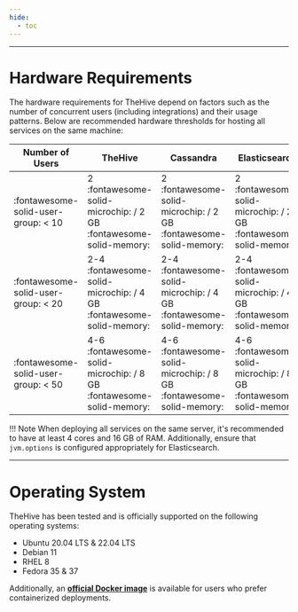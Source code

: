 ```yaml
---
hide:
  - toc
---
```


---

# Hardware Requirements

The hardware requirements for TheHive depend on factors such as the number of concurrent users (including integrations) and their usage patterns. Below are recommended hardware thresholds for hosting all services on the same machine:

| Number of Users  | TheHive               | Cassandra             | Elasticsearch         |
| ---------------- | --------------------- | --------------------- | --------------------- |
| :fontawesome-solid-user-group: < 10 | 2 :fontawesome-solid-microchip: / 2 GB :fontawesome-solid-memory: | 2 :fontawesome-solid-microchip: / 2 GB :fontawesome-solid-memory: | 2 :fontawesome-solid-microchip: / 2 GB :fontawesome-solid-memory: |
| :fontawesome-solid-user-group: < 20 | 2-4 :fontawesome-solid-microchip: / 4 GB :fontawesome-solid-memory: | 2-4 :fontawesome-solid-microchip: / 4 GB :fontawesome-solid-memory: | 2-4 :fontawesome-solid-microchip: / 4 GB :fontawesome-solid-memory: |
| :fontawesome-solid-user-group: < 50 | 4-6 :fontawesome-solid-microchip: / 8 GB :fontawesome-solid-memory: | 4-6 :fontawesome-solid-microchip: / 8 GB :fontawesome-solid-memory: | 4-6 :fontawesome-solid-microchip: / 8 GB :fontawesome-solid-memory: |

!!! Note
    When deploying all services on the same server, it's recommended to have at least 4 cores and 16 GB of RAM. Additionally, ensure that `jvm.options` is configured appropriately for Elasticsearch.

---

# Operating System

TheHive has been tested and is officially supported on the following operating systems:

- Ubuntu 20.04 LTS & 22.04 LTS
- Debian 11
- RHEL 8
- Fedora 35 & 37

Additionally, an [**official Docker image**](https://hub.docker.com/r/strangebee/TheHive/tags) is available for users who prefer containerized deployments.

&nbsp;